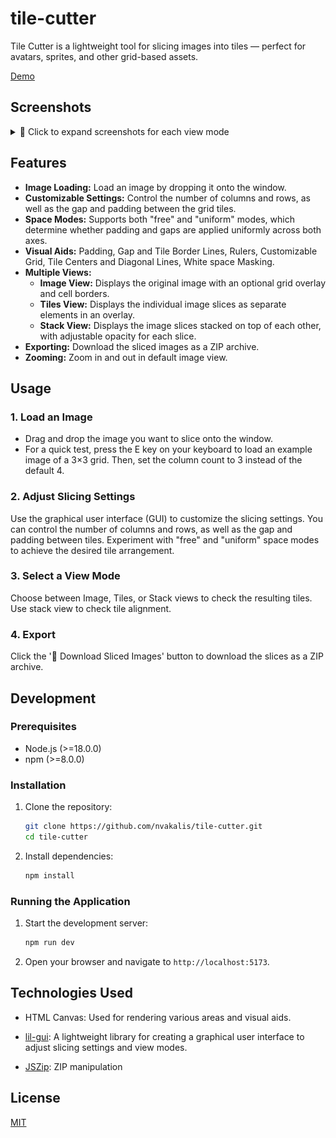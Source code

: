 # tile-cutter

Tile Cutter is a lightweight tool for slicing images into tiles — perfect for avatars, sprites, and other grid-based assets.

[Demo](https://nvakalis.github.io/tile-cutter/) 

## Screenshots

<details>
<summary>📸 Click to expand screenshots for each view mode</summary>

### 🖼️ Image View Mode
<p align="center">
  <img src="screenshots/image-view.png" alt="Image View" width="700" />
</p>

### 🧩 Tiles View Mode
<p align="center">
  <img src="screenshots/tiles-view.png" alt="Tiles View" width="700" />
</p>

### 📦 Stack View Mode
<p align="center">
  <img src="screenshots/stack-view.png" alt="Stack View" width="700" />
</p>

</details>


## Features

*   **Image Loading:** Load an image by dropping it onto the window.
*   **Customizable Settings:** Control the number of columns and rows, as well as the gap and padding between the grid tiles.
*   **Space Modes:** Supports both "free" and "uniform" modes, which determine whether padding and gaps are applied uniformly across both axes.
*   **Visual Aids:** Padding, Gap and Tile Border Lines, Rulers, Customizable Grid, Tile Centers and Diagonal Lines, White space Masking.
*   **Multiple Views:**
    *   **Image View:** Displays the original image with an optional grid overlay and cell borders.
    *   **Tiles View:** Displays the individual image slices as separate elements in an overlay.
    *   **Stack View:** Displays the image slices stacked on top of each other, with adjustable opacity for each slice.
*   **Exporting:** Download the sliced images as a ZIP archive.
*   **Zooming:** Zoom in and out in default image view.

## Usage

### 1. Load an Image
- Drag and drop the image you want to slice onto the window. 
- For a quick test, press the E key on your keyboard to load an example image of a 3×3 grid. Then, set the column count to 3 instead of the default 4.

### 2. Adjust Slicing Settings
Use the graphical user interface (GUI) to customize the slicing settings. You can control the number of columns and rows, as well as the gap and padding between tiles. Experiment with "free" and "uniform" space modes to achieve the desired tile arrangement.

### 3. Select a View Mode
Choose between Image, Tiles, or Stack views to check the resulting tiles. Use stack view to check tile alignment.

### 4. Export
Click the '🧩 Download Sliced Images' button to download the slices as a ZIP archive.


## Development

### Prerequisites

*   Node.js (>=18.0.0)
*   npm (>=8.0.0)

### Installation

1.  Clone the repository:

    ```bash
    git clone https://github.com/nvakalis/tile-cutter.git
    cd tile-cutter
    ```

2.  Install dependencies:

    ```bash
    npm install
    ```

### Running the Application

1.  Start the development server:

    ```bash
    npm run dev
    ```

2.  Open your browser and navigate to `http://localhost:5173`.

## Technologies Used

*   HTML Canvas: Used for rendering various areas and visual aids.

*   [lil-gui](https://github.com/georgealways/lil-gui): A lightweight library for creating a graphical user interface to adjust slicing settings and view modes.

*   [JSZip](https://stuk.github.io/jszip/): ZIP manipulation

## License

[MIT](LICENSE)
